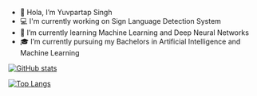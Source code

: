 - 👋 Hola, I’m Yuvpartap Singh
- 💻 I'm currently working on Sign Language Detection System 
- 🌱 I’m currently learning Machine Learning and Deep Neural Networks  
- 🎓 I’m currently pursuing my Bachelors in Artificial Intelligence and Machine Learning


[![GitHub stats](https://github-readme-stats.vercel.app/api?username=Yuvpartap&hide=contribs,prs&count_private=true&show_icons=true&theme=radical)](https://github.com/Yuvpartap/github-readme-stats)

[![Top Langs](https://github-readme-stats.vercel.app/api/top-langs/?username=Yuvpartap&layout=compact&theme=radical)](https://github.com/Yuvpartap/github-readme-stats)
